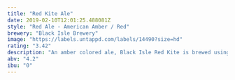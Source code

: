 ```yaml
---
title: "Red Kite Ale"
date: 2019-02-10T12:01:25.488081Z
style: "Red Ale - American Amber / Red"
brewery: "Black Isle Brewery"
image: "https://labels.untappd.com/labels/14490?size=hd"
rating: "3.42"
description: "An amber colored ale, Black Isle Red Kite is brewed using only the highest quality Maris Otter pale and crystal malts for flavor and body. Challenger hops for bittering with the late addition of Styrian Goldings creates a balance of quenching citrus and malt, and a classic aromatic finish to this refreshing ale. This beer is bright amber with a toasted nut flavor and powerful orange fruit aroma."
abv: "4.2"
ibu: "0"
---
```

